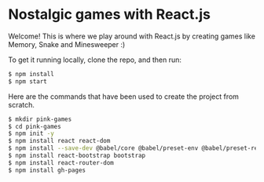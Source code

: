 # Nostalgic games with React.js

Welcome! This is where we play around with React.js by creating games like Memory, Snake and Minesweeper :)

To get it running locally, clone the repo, and then run:
```sh
$ npm install
$ npm start
```

Here are the commands that have been used to create the project from scratch.
```sh
$ mkdir pink-games
$ cd pink-games
$ npm init -y
$ npm install react react-dom
$ npm install --save-dev @babel/core @babel/preset-env @babel/preset-react webpack webpack-cli webpack-dev-server babel-loader css-loader style-loader html-webpack-plugin
$ npm install react-bootstrap bootstrap
$ npm install react-router-dom
$ npm install gh-pages
```
